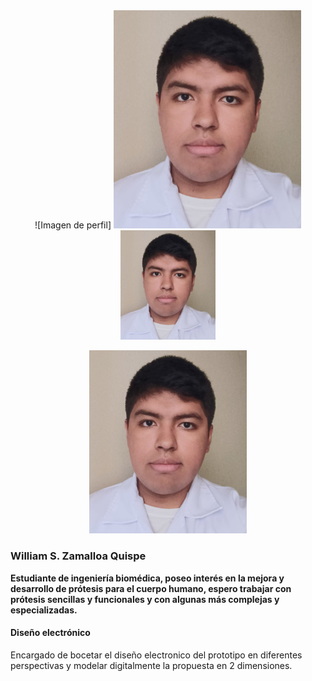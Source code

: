 <div style="text-align: center;">
![Imagen de perfil] <img src="https://github.com/Misancio-T/FUNBIO---GRUPO-4/blob/main/Resources/Foto_William.jpg?raw=true" alt="Imagen de perfil" width="300"/>
</div>

<div style="text-align: center;">
  <img src="https://github.com/Misancio-T/FUNBIO---GRUPO-4/blob/main/Resources/Foto_William.jpg?raw=true" alt="Foto de perfil" style="width: 30%; height: auto;">
</div>

<p align="center">
  <img src="https://github.com/Misancio-T/FUNBIO---GRUPO-4/blob/main/Resources/Foto_William.jpg?raw=true" alt="Descripción de la imagen" width="50%">
</p>


### William S. Zamalloa Quispe
**Estudiante de ingeniería biomédica, poseo interés en la mejora y desarrollo de prótesis para el cuerpo humano, espero trabajar con prótesis sencillas y funcionales y con algunas más complejas y especializadas.**

#### Diseño electrónico
Encargado de bocetar el diseño electronico del prototipo en diferentes perspectivas y modelar digitalmente la propuesta en 2 dimensiones.
